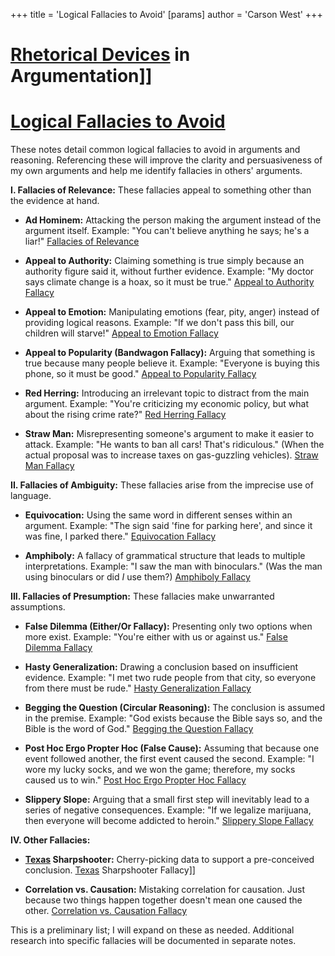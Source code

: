 +++
 title = 'Logical Fallacies to Avoid'
[params]
	author = 'Carson West'
+++
# [Rhetorical Devices](./../rhetorical-devices/) in Argumentation]]
# [Logical Fallacies to Avoid](./../logical-fallacies-to-avoid/)

These notes detail common logical fallacies to avoid in arguments and reasoning.  Referencing these will improve the clarity and persuasiveness of my own arguments and help me identify fallacies in others' arguments.

**I. Fallacies of Relevance:** These fallacies appeal to something other than the evidence at hand.

* **Ad Hominem:** Attacking the person making the argument instead of the argument itself.  Example: "You can't believe anything he says; he's a liar!"  [Fallacies of Relevance](./../fallacies-of-relevance/)

* **Appeal to Authority:** Claiming something is true simply because an authority figure said it, without further evidence. Example: "My doctor says climate change is a hoax, so it must be true." [Appeal to Authority Fallacy](./../appeal-to-authority-fallacy/)

* **Appeal to Emotion:** Manipulating emotions (fear, pity, anger) instead of providing logical reasons. Example: "If we don't pass this bill, our children will starve!"  [Appeal to Emotion Fallacy](./../appeal-to-emotion-fallacy/)

* **Appeal to Popularity (Bandwagon Fallacy):**  Arguing that something is true because many people believe it. Example: "Everyone is buying this phone, so it must be good." [Appeal to Popularity Fallacy](./../appeal-to-popularity-fallacy/)

* **Red Herring:** Introducing an irrelevant topic to distract from the main argument. Example: "You're criticizing my economic policy, but what about the rising crime rate?" [Red Herring Fallacy](./../red-herring-fallacy/)

* **Straw Man:** Misrepresenting someone's argument to make it easier to attack. Example: "He wants to ban all cars! That's ridiculous." (When the actual proposal was to increase taxes on gas-guzzling vehicles). [Straw Man Fallacy](./../straw-man-fallacy/)


**II. Fallacies of Ambiguity:** These fallacies arise from the imprecise use of language.

* **Equivocation:** Using the same word in different senses within an argument. Example: "The sign said 'fine for parking here', and since it was fine, I parked there." [Equivocation Fallacy](./../equivocation-fallacy/)

* **Amphiboly:**  A fallacy of grammatical structure that leads to multiple interpretations. Example: "I saw the man with binoculars." (Was the man using binoculars or did *I* use them?) [Amphiboly Fallacy](./../amphiboly-fallacy/)


**III. Fallacies of Presumption:** These fallacies make unwarranted assumptions.

* **False Dilemma (Either/Or Fallacy):** Presenting only two options when more exist. Example: "You're either with us or against us." [False Dilemma Fallacy](./../false-dilemma-fallacy/)

* **Hasty Generalization:** Drawing a conclusion based on insufficient evidence. Example: "I met two rude people from that city, so everyone from there must be rude." [Hasty Generalization Fallacy](./../hasty-generalization-fallacy/)

* **Begging the Question (Circular Reasoning):** The conclusion is assumed in the premise. Example: "God exists because the Bible says so, and the Bible is the word of God." [Begging the Question Fallacy](./../begging-the-question-fallacy/)

* **Post Hoc Ergo Propter Hoc (False Cause):** Assuming that because one event followed another, the first event caused the second. Example: "I wore my lucky socks, and we won the game; therefore, my socks caused us to win." [Post Hoc Ergo Propter Hoc Fallacy](./../post-hoc-ergo-propter-hoc-fallacy/)

* **Slippery Slope:** Arguing that a small first step will inevitably lead to a series of negative consequences. Example: "If we legalize marijuana, then everyone will become addicted to heroin." [Slippery Slope Fallacy](./../slippery-slope-fallacy/)


**IV.  Other Fallacies:**

* **[Texas](./../texas/) Sharpshooter:** Cherry-picking data to support a pre-conceived conclusion.  [Texas](./../texas/) Sharpshooter Fallacy]]

* **Correlation vs. Causation:** Mistaking correlation for causation. Just because two things happen together doesn't mean one caused the other. [Correlation vs. Causation Fallacy](./../correlation-vs.-causation-fallacy/)


This is a preliminary list;  I will expand on these as needed.  Additional research into specific fallacies will be documented in separate notes.
